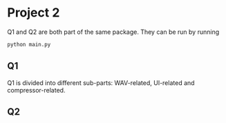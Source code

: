 # Project 2

Q1 and Q2 are both part of the same package. They can be run by running 

```python
python main.py
```

## Q1

Q1 is divided into different sub-parts: WAV-related, UI-related and compressor-related.

## Q2

